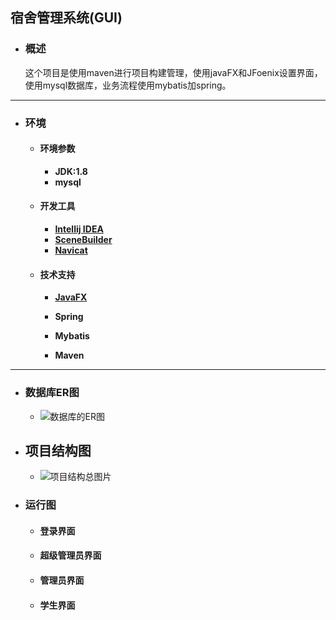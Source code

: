 ## 宿舍管理系统(GUI)

- ### 概述

  ​	这个项目是使用maven进行项目构建管理，使用javaFX和JFoenix设置界面，使用mysql数据库，业务流程使用mybatis加spring。

------

- ### 环境

  - #### 环境参数

    - **JDK:1.8**
    - **mysql**

  - #### 开发工具

    -  **[Intellij IDEA](https://www.jetbrains.com/)** 
    - **[SceneBuilder](https://blog.csdn.net/qq_41998273/article/details/102397178)**
    - **[Navicat](https://www.navicat.com.cn/)**

  - #### 技术支持

    - **[JavaFX](https://blog.csdn.net/qq_41998273/article/details/102806303)**
    
    - **Spring**
    - **Mybatis**
    - **Maven**

------

- ### 数据库ER图

  - ![数据库的ER图](https://github.com/LGSKOKO/Student-dormitory-management-system/blob/master/projectImg/数据库ER图.png?raw=true)

- ## 项目结构图

  - ![项目结构总图片](https://github.com/LGSKOKO/Student-dormitory-management-system/blob/master/projectImg/项目结构总图.png?raw=true)
  
- ### 运行图

  - #### 登录界面
  
  - #### 超级管理员界面
  
  - #### 管理员界面	
  
  - #### 学生界面



